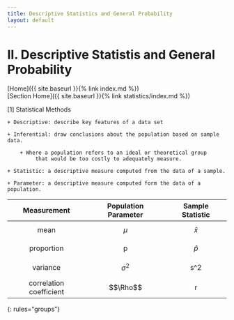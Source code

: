 ```yaml
---
title: Descriptive Statistics and General Probability
layout: default
---
```


# II. Descriptive Statistis and General Probability

[Home]({{ site.baseurl }}{% link index.md %}) <br/>
[Section Home]({{ site.baseurl }}{% link statistics/index.md %})

[1] Statistical Methods
	
	+ Descriptive: describe key features of a data set
	
	+ Inferential: draw conclusions about the population based on sample data.
		
		+ Where a population refers to an ideal or theoretical group
			 that would be too costly to adequately measure.
	
	+ Statistic: a descriptive measure computed from the data of a sample.

	+ Parameter: a descriptive measure computed form the data of a population.

|Measurement | Population Parameter | Sample Statistic |
| :---: | :---: | :---: |
|mean | $$\mu$$ | $$\bar{x}$$ |
|proportion | p | $$\hat{p}$$ |
|variance | $$\sigma^{2}$$ | s^2 |
|correlation coefficient | $$\Rho$$ | r |
{: rules="groups"}






